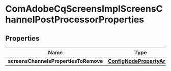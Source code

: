 
# ComAdobeCqScreensImplScreensChannelPostProcessorProperties

## Properties
Name | Type | Description | Notes
------------ | ------------- | ------------- | -------------
**screensChannelsPropertiesToRemove** | [**ConfigNodePropertyArray**](ConfigNodePropertyArray.md) |  |  [optional]



